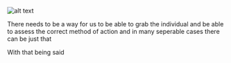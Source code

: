 ![alt text](https://theCaseFor.github.io/fw.jpg "Logo Title Text 1")


There needs to be a way for us to be able to grab the individual and be able to assess the correct method of action and in many seperable cases there can be just that

With that being said


